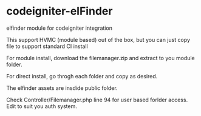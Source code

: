 # codeigniter-elFinder
elfinder module for codeigniter integration

This support HVMC (module based) out of the box, but you can just copy file to support standard CI install

For module install, download the filemanager.zip and extract to you module folder.

For direct install, go throgh each folder and copy as desired.

The elfinder assets are insdide public folder.

Check Controller/Filemanager.php line 94 for user based forlder access. Edit to suit you auth system.
